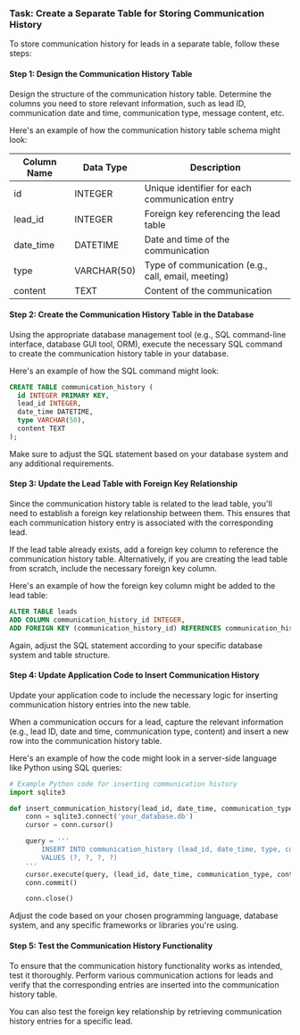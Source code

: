 

### Task: Create a Separate Table for Storing Communication History

To store communication history for leads in a separate table, follow these steps:

#### Step 1: Design the Communication History Table

Design the structure of the communication history table. Determine the columns you need to store relevant information, such as lead ID, communication date and time, communication type, message content, etc.

Here's an example of how the communication history table schema might look:

| Column Name   | Data Type    | Description                                      |
|---------------|--------------|--------------------------------------------------|
| id            | INTEGER      | Unique identifier for each communication entry    |
| lead_id       | INTEGER      | Foreign key referencing the lead table            |
| date_time     | DATETIME     | Date and time of the communication                |
| type          | VARCHAR(50)  | Type of communication (e.g., call, email, meeting) |
| content       | TEXT         | Content of the communication                       |

#### Step 2: Create the Communication History Table in the Database

Using the appropriate database management tool (e.g., SQL command-line interface, database GUI tool, ORM), execute the necessary SQL command to create the communication history table in your database.

Here's an example of how the SQL command might look:

```sql
CREATE TABLE communication_history (
  id INTEGER PRIMARY KEY,
  lead_id INTEGER,
  date_time DATETIME,
  type VARCHAR(50),
  content TEXT
);
```

Make sure to adjust the SQL statement based on your database system and any additional requirements.

#### Step 3: Update the Lead Table with Foreign Key Relationship

Since the communication history table is related to the lead table, you'll need to establish a foreign key relationship between them. This ensures that each communication history entry is associated with the corresponding lead.

If the lead table already exists, add a foreign key column to reference the communication history table. Alternatively, if you are creating the lead table from scratch, include the necessary foreign key column.

Here's an example of how the foreign key column might be added to the lead table:

```sql
ALTER TABLE leads
ADD COLUMN communication_history_id INTEGER,
ADD FOREIGN KEY (communication_history_id) REFERENCES communication_history(id);
```

Again, adjust the SQL statement according to your specific database system and table structure.

#### Step 4: Update Application Code to Insert Communication History

Update your application code to include the necessary logic for inserting communication history entries into the new table.

When a communication occurs for a lead, capture the relevant information (e.g., lead ID, date and time, communication type, content) and insert a new row into the communication history table.

Here's an example of how the code might look in a server-side language like Python using SQL queries:

```python
# Example Python code for inserting communication history
import sqlite3

def insert_communication_history(lead_id, date_time, communication_type, content):
    conn = sqlite3.connect('your_database.db')
    cursor = conn.cursor()

    query = '''
        INSERT INTO communication_history (lead_id, date_time, type, content)
        VALUES (?, ?, ?, ?)
    '''
    cursor.execute(query, (lead_id, date_time, communication_type, content))
    conn.commit()

    conn.close()
```

Adjust the code based on your chosen programming language, database system, and any specific frameworks or libraries you're using.

#### Step 5: Test the Communication History Functionality

To ensure that the communication history functionality works as intended, test it thoroughly. Perform various communication actions for leads and verify that the corresponding entries are inserted into the communication history table.

You can also test the foreign key relationship by retrieving communication history entries for a specific lead.
